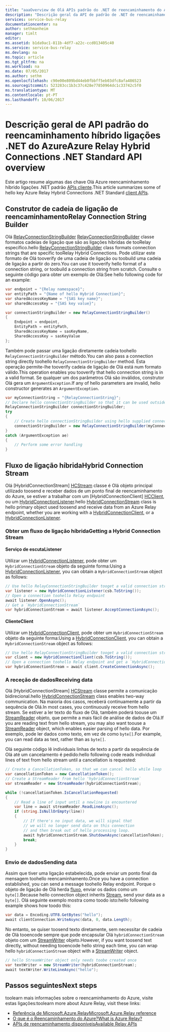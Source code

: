 ```yaml
---
title: "aaaOverview de Olá APIs padrão do .NET de reencaminhamento do Azure | Microsoft Docs"
description: "Descrição geral da API de padrão de .NET de reencaminhamento"
services: service-bus-relay
documentationcenter: na
author: sethmanheim
manager: timlt
editor: 
ms.assetid: b1da9ac1-811b-4df7-a22c-ccd013405c40
ms.service: service-bus-relay
ms.devlang: na
ms.topic: article
ms.tgt_pltfrm: na
ms.workload: na
ms.date: 07/05/2017
ms.author: sethm
ms.openlocfilehash: c90e00e809bd44eb0fbbff5eb03dfc8afa486523
ms.sourcegitcommit: 523283cc1b3c37c428e77850964dc1c33742c5f0
ms.translationtype: MT
ms.contentlocale: pt-PT
ms.lasthandoff: 10/06/2017
---
```

# <a name="azure-relay-hybrid-connections-net-standard-api-overview"></a><span data-ttu-id="c59a9-103">Descrição geral de API padrão do reencaminhamento híbrido ligações .NET do Azure</span><span class="sxs-lookup"><span data-stu-id="c59a9-103">Azure Relay Hybrid Connections .NET Standard API overview</span></span>

<span data-ttu-id="c59a9-104">Este artigo resume algumas das chave Olá Azure reencaminhamento híbrido ligações .NET padrão [APIs cliente](/dotnet/api/microsoft.azure.relay).</span><span class="sxs-lookup"><span data-stu-id="c59a9-104">This article summarizes some of hello key Azure Relay Hybrid Connections .NET Standard [client APIs](/dotnet/api/microsoft.azure.relay).</span></span>
  
## <a name="relay-connection-string-builder"></a><span data-ttu-id="c59a9-105">Construtor de cadeia de ligação de reencaminhamento</span><span class="sxs-lookup"><span data-stu-id="c59a9-105">Relay Connection String Builder</span></span>

<span data-ttu-id="c59a9-106">Olá [RelayConnectionStringBuilder] [ RelayConnectionStringBuilder] classe formatos cadeias de ligação que são as ligações híbridas de tooRelay específico.</span><span class="sxs-lookup"><span data-stu-id="c59a9-106">hello [RelayConnectionStringBuilder][RelayConnectionStringBuilder] class formats connection strings that are specific tooRelay Hybrid Connections.</span></span> <span data-ttu-id="c59a9-107">Pode utilizar este formato de Olá tooverify de uma cadeia de ligação ou toobuild uma cadeia de ligação a partir do zero.</span><span class="sxs-lookup"><span data-stu-id="c59a9-107">You can use it tooverify hello format of a connection string, or toobuild a connection string from scratch.</span></span> <span data-ttu-id="c59a9-108">Consulte o seguinte código para obter um exemplo de Olá:</span><span class="sxs-lookup"><span data-stu-id="c59a9-108">See hello following code for an example:</span></span>

```csharp
var endpoint = "{Relay namespace}";
var entityPath = "{Name of hello Hybrid Connection}";
var sharedAccessKeyName = "{SAS key name}";
var sharedAccessKey = "{SAS key value}";

var connectionStringBuilder = new RelayConnectionStringBuilder()
{
    Endpoint = endpoint,
    EntityPath = entityPath,
    SharedAccessKeyName = sasKeyName,
    SharedAccessKey = sasKeyValue
};
```

<span data-ttu-id="c59a9-109">Também pode passar uma ligação diretamente cadeia toohello `RelayConnectionStringBuilder` método.</span><span class="sxs-lookup"><span data-stu-id="c59a9-109">You can also pass a connection string directly toohello `RelayConnectionStringBuilder` method.</span></span> <span data-ttu-id="c59a9-110">Esta operação permite-lhe tooverify cadeia de ligação de Olá está num formato válido.</span><span class="sxs-lookup"><span data-stu-id="c59a9-110">This operation enables you tooverify that hello connection string is in a valid format.</span></span> <span data-ttu-id="c59a9-111">Se qualquer um dos parâmetros Olá são inválidos, construtor Olá gera um `ArgumentException`.</span><span class="sxs-lookup"><span data-stu-id="c59a9-111">If any of hello parameters are invalid, hello constructor generates an `ArgumentException`.</span></span>

```csharp
var myConnectionString = "{RelayConnectionString}";
// Declare hello connectionStringBuilder so that it can be used outside of hello loop if needed
RelayConnectionStringBuilder connectionStringBuilder;
try
{
    // Create hello connectionStringBuilder using hello supplied connection string
    connectionStringBuilder = new RelayConnectionStringBuilder(myConnectionString);
}
catch (ArgumentException ae)
{
    // Perform some error handling
}
```

## <a name="hybrid-connection-stream"></a><span data-ttu-id="c59a9-112">Fluxo de ligação híbrida</span><span class="sxs-lookup"><span data-stu-id="c59a9-112">Hybrid Connection Stream</span></span>
<span data-ttu-id="c59a9-113">Olá [HybridConnectionStream] [ HCStream] classe é Olá objeto principal utilizado toosend e receber dados de um ponto final de reencaminhamento do Azure, se estiver a trabalhar com um [HybridConnectionClient] [ HCClient], ou um [HybridConnectionListener][HCListener].</span><span class="sxs-lookup"><span data-stu-id="c59a9-113">hello [HybridConnectionStream][HCStream] class is hello primary object used toosend and receive data from an Azure Relay endpoint, whether you are working with a [HybridConnectionClient][HCClient], or a [HybridConnectionListener][HCListener].</span></span>

### <a name="getting-a-hybrid-connection-stream"></a><span data-ttu-id="c59a9-114">Obter um fluxo de ligação híbrida</span><span class="sxs-lookup"><span data-stu-id="c59a9-114">Getting a Hybrid Connection Stream</span></span>

#### <a name="listener"></a><span data-ttu-id="c59a9-115">Serviço de escuta</span><span class="sxs-lookup"><span data-stu-id="c59a9-115">Listener</span></span>
<span data-ttu-id="c59a9-116">Utilizar um [HybridConnectionListener][HCListener], pode obter um `HybridConnectionStream` objeto da seguinte forma:</span><span class="sxs-lookup"><span data-stu-id="c59a9-116">Using a [HybridConnectionListener][HCListener], you can obtain a `HybridConnectionStream` object as follows:</span></span>

```csharp
// Use hello RelayConnectionStringBuilder tooget a valid connection string
var listener = new HybridConnectionListener(csb.ToString());
// Open a connection toohello Relay endpoint
await listener.OpenAsync();
// Get a `HybridConnectionStream`
var hybridConnectionStream = await listener.AcceptConnectionAsync();
```

#### <a name="client"></a><span data-ttu-id="c59a9-117">Cliente</span><span class="sxs-lookup"><span data-stu-id="c59a9-117">Client</span></span>
<span data-ttu-id="c59a9-118">Utilizar um [HybridConnectionClient][HCClient], pode obter um `HybridConnectionStream` objeto da seguinte forma:</span><span class="sxs-lookup"><span data-stu-id="c59a9-118">Using a [HybridConnectionClient][HCClient], you can obtain a `HybridConnectionStream` object as follows:</span></span>

```csharp
// Use hello RelayConnectionStringBuilder tooget a valid connection string
var client = new HybridConnectionClient(csb.ToString());
// Open a connection toohello Relay endpoint and get a `HybridConnectionStream`
var hybridConnectionStream = await client.CreateConnectionAsync();
```

### <a name="receiving-data"></a><span data-ttu-id="c59a9-119">A receção de dados</span><span class="sxs-lookup"><span data-stu-id="c59a9-119">Receiving data</span></span>
<span data-ttu-id="c59a9-120">Olá [HybridConnectionStream] [ HCStream] classe permite a comunicação bidirecional.</span><span class="sxs-lookup"><span data-stu-id="c59a9-120">hello [HybridConnectionStream][HCStream] class enables two-way communication.</span></span> <span data-ttu-id="c59a9-121">Na maioria dos casos, receberá continuamente a partir da sequência de Olá.</span><span class="sxs-lookup"><span data-stu-id="c59a9-121">In most cases, you continuously receive from hello stream.</span></span> <span data-ttu-id="c59a9-122">Se estiver a ler texto do fluxo de Olá, também poderá toouse um [StreamReader](https://msdn.microsoft.com/library/system.io.streamreader(v=vs.110).aspx) objeto, que permite a mais fácil de análise de dados de Olá.</span><span class="sxs-lookup"><span data-stu-id="c59a9-122">If you are reading text from hello stream, you may also want toouse a [StreamReader](https://msdn.microsoft.com/library/system.io.streamreader(v=vs.110).aspx) object, which enables easier parsing of hello data.</span></span> <span data-ttu-id="c59a9-123">Por exemplo, pode ler dados como texto, em vez de como `byte[]`.</span><span class="sxs-lookup"><span data-stu-id="c59a9-123">For example, you can read data as text, rather than as `byte[]`.</span></span>

<span data-ttu-id="c59a9-124">Olá seguinte código lê individuais linhas de texto a partir da sequência de Olá até um cancelamento é pedido:</span><span class="sxs-lookup"><span data-stu-id="c59a9-124">hello following code reads individual lines of text from hello stream until a cancellation is requested:</span></span>

```csharp
// Create a CancellationToken, so that we can cancel hello while loop
var cancellationToken = new CancellationToken();
// Create a StreamReader from hello 'hybridConnectionStream`
var streamReader = new StreamReader(hybridConnectionStream);

while (!cancellationToken.IsCancellationRequested)
{
    // Read a line of input until a newline is encountered
    var line = await streamReader.ReadLineAsync();
    if (string.IsNullOrEmpty(line))
    {
        // If there's no input data, we will signal that 
        // we will no longer send data on this connection
        // and then break out of hello processing loop.
        await hybridConnectionStream.ShutdownAsync(cancellationToken);
        break;
    }
}
```

### <a name="sending-data"></a><span data-ttu-id="c59a9-125">Envio de dados</span><span class="sxs-lookup"><span data-stu-id="c59a9-125">Sending data</span></span>
<span data-ttu-id="c59a9-126">Assim que tiver uma ligação estabelecida, pode enviar um ponto final da mensagem toohello reencaminhamento.</span><span class="sxs-lookup"><span data-stu-id="c59a9-126">Once you have a connection established, you can send a message toohello Relay endpoint.</span></span> <span data-ttu-id="c59a9-127">Porque o objeto de ligação de Olá herda [fluxo](https://msdn.microsoft.com/library/system.io.stream(v=vs.110).aspx), enviar os dados como um `byte[]`.</span><span class="sxs-lookup"><span data-stu-id="c59a9-127">Because hello connection object inherits [Stream](https://msdn.microsoft.com/library/system.io.stream(v=vs.110).aspx), send your data as a `byte[]`.</span></span> <span data-ttu-id="c59a9-128">Olá seguinte exemplo mostra como toodo isto:</span><span class="sxs-lookup"><span data-stu-id="c59a9-128">hello following example shows how toodo this:</span></span>

```csharp
var data = Encoding.UTF8.GetBytes("hello");
await clientConnection.WriteAsync(data, 0, data.Length);
```

<span data-ttu-id="c59a9-129">No entanto, se quiser toosend texto diretamente, sem necessitar de cadeia de Olá tooencode sempre que pode encapsular Olá `hybridConnectionStream` objeto com um [StreamWriter](https://msdn.microsoft.com/library/system.io.streamwriter(v=vs.110).aspx) objeto.</span><span class="sxs-lookup"><span data-stu-id="c59a9-129">However, if you want toosend text directly, without needing tooencode hello string each time, you can wrap hello `hybridConnectionStream` object with a [StreamWriter](https://msdn.microsoft.com/library/system.io.streamwriter(v=vs.110).aspx) object.</span></span>

```csharp
// hello StreamWriter object only needs toobe created once
var textWriter = new StreamWriter(hybridConnectionStream);
await textWriter.WriteLineAsync("hello");
```

## <a name="next-steps"></a><span data-ttu-id="c59a9-130">Passos seguintes</span><span class="sxs-lookup"><span data-stu-id="c59a9-130">Next steps</span></span>
<span data-ttu-id="c59a9-131">toolearn mais informações sobre o reencaminhamento do Azure, visite estas ligações:</span><span class="sxs-lookup"><span data-stu-id="c59a9-131">toolearn more about Azure Relay, visit these links:</span></span>

* [<span data-ttu-id="c59a9-132">Referência de Microsoft.Azure.Relay</span><span class="sxs-lookup"><span data-stu-id="c59a9-132">Microsoft.Azure.Relay reference</span></span>](/dotnet/api/microsoft.azure.relay)
* [<span data-ttu-id="c59a9-133">O que é o Reencaminhamento do Azure?</span><span class="sxs-lookup"><span data-stu-id="c59a9-133">What is Azure Relay?</span></span>](relay-what-is-it.md)
* [<span data-ttu-id="c59a9-134">APIs de reencaminhamento disponíveis</span><span class="sxs-lookup"><span data-stu-id="c59a9-134">Available Relay APIs</span></span>](relay-api-overview.md)

[RelayConnectionStringBuilder]: /dotnet/api/microsoft.azure.relay.relayconnectionstringbuilder
[HCStream]: /dotnet/api/microsoft.azure.relay.hybridconnectionstream
[HCClient]: /dotnet/api/microsoft.azure.relay.hybridconnectionclient
[HCListener]: /dotnet/api/microsoft.azure.relay.hybridconnectionlistener